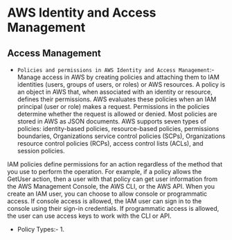 # AWS Identity and Access Management

## Access Management

- `Policies and permissions in AWS Identity and Access Management`:- Manage access in AWS by creating policies and attaching them to IAM identities (users, groups of users, or roles) or AWS resources. A policy is an object in AWS that, when associated with an identity or resource, defines their permissions. AWS evaluates these policies when an IAM principal (user or role) makes a request. Permissions in the policies determine whether the request is allowed or denied. Most policies are stored in AWS as JSON documents. AWS supports seven types of policies: identity-based policies, resource-based policies, permissions boundaries, Organizations service control policies (SCPs), Organizations resource control policies (RCPs), access control lists (ACLs), and session policies.

IAM policies define permissions for an action regardless of the method that you use to perform the operation. For example, if a policy allows the GetUser action, then a user with that policy can get user information from the AWS Management Console, the AWS CLI, or the AWS API. When you create an IAM user, you can choose to allow console or programmatic access. If console access is allowed, the IAM user can sign in to the console using their sign-in credentials. If programmatic access is allowed, the user can use access keys to work with the CLI or API.

- Policy Types:-
   1.